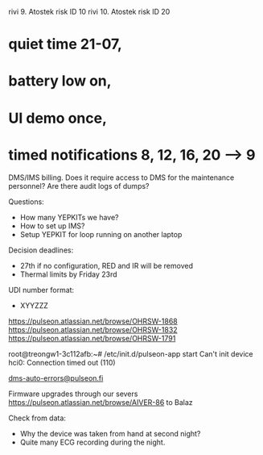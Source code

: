 rivi 9. Atostek risk ID 10
rivi 10. Atostek risk ID 20


# quiet time 21-07,
# battery low on,
# UI demo once,
# timed notifications 8, 12, 16, 20 --> 9


DMS/IMS billing. Does it require access to DMS for the maintenance personnel? Are there audit logs of dumps?

Questions:
- How many YEPKITs we have?
- How to set up IMS?
- Setup YEPKIT for loop running on another laptop

Decision deadlines:
- 27th if no configuration, RED and IR will be removed
- Thermal limits by Friday 23rd

UDI number format:
- XYYZZZ

https://pulseon.atlassian.net/browse/OHRSW-1868
https://pulseon.atlassian.net/browse/OHRSW-1832
https://pulseon.atlassian.net/browse/OHRSW-1791


root@treongw1-3c112afb:~# /etc/init.d/pulseon-app start
Can't init device hci0: Connection timed out (110)

dms-auto-errors@pulseon.fi

Firmware upgrades through our severs
https://pulseon.atlassian.net/browse/AIVER-86 to Balaz

Check from data:
- Why the device was taken from hand at second night?
- Quite many ECG recording during the night.
